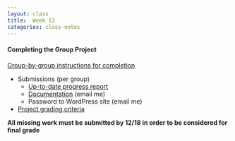 ```yaml
---
layout: class
title:  Week 13
categories: class-notes
---
```


#### Completing the Group Project ####

[<p style="backgroud-color:yellow">Group-by-group instructions for completion</p>](https://drive.google.com/drive/folders/1uZkrsVcErO6Sy_sf_Qq2H5WqTqiHjwP-?usp=sharing)

- Submissions (per group)
  - [Up-to-date progress report](https://drive.google.com/drive/folders/1y6BrbPdjxdAW2v6277GViAIv1GnbqECU)
  - [Documentation](http://revitalk.com/mmp460/group-project/2017/08/13/documentation.html) (email me)
  - Password to WordPress site (email me)
- [Project grading criteria](http://revitalk.com/mmp460/group-project/2017/08/13/group-project-grading.html)

**All missing work must be submitted by 12/18 in order to be considered for final grade**

